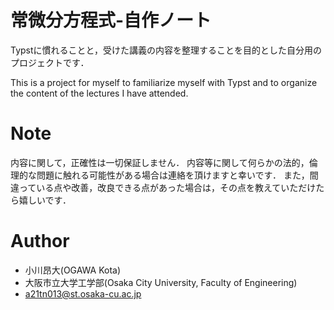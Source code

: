 # 常微分方程式-自作ノート

Typstに慣れることと，受けた講義の内容を整理することを目的とした自分用のプロジェクトです．

This is a project for myself to familiarize myself with Typst and to organize the content of the lectures I have attended.

# Note

内容に関して，正確性は一切保証しません．
内容等に関して何らかの法的，倫理的な問題に触れる可能性がある場合は連絡を頂けますと幸いです．
また，間違っている点や改善，改良できる点があった場合は，その点を教えていただけたら嬉しいです．

# Author

* 小川昂大(OGAWA Kota)
* 大阪市立大学工学部(Osaka City University, Faculty of Engineering)
* a21tn013@st.osaka-cu.ac.jp

